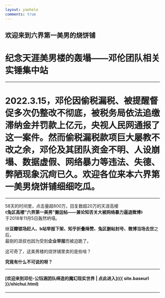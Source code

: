 ```yaml
---
layout: yaohelo
comments: true
---
```


## 欢迎来到六界第一美男的烧饼铺

# 纪念天涯美男楼的轰塌——邓伦团队相关实锤集中站

---

# 2022.3.15，邓伦因偷税漏税、被提醒督促多次仍整改不彻底，被税务局依法追缴滞纳金并罚款上亿元，央视人民网通报了这一案件。然而偷税漏税款项巨大屡教不改之余，邓伦及其团队资金不明、人设崩塌、数据虚假、网络暴力等违法、失德、弊陋现象沉疴已久。欢迎各位来本六界第一美男烧饼铺细细吃瓜。

---

58天的时间里，点击量超800万，回复数超20万的天涯高楼<br>
《**兔区高楼"六界第一美男"搬运帖——兼论知否关大被网络暴力逼退微博**》<br>
于2018年11月5日轰然坍塌。  

继**豆瓣锁场赶人、b站举报下架、知乎折叠降赞、兔区删帖封号、微博当场去世**之后，<br>
最刚的涯叔也因为受到**企业举报**而被迫跪了。  

这可奇了，这美男楼的烧饼铺里卖的是些啥？    

**究竟有什么不可说的呀？**


---

#### [欢迎来到邓伦-公钰涵团队缔造的魔幻现实世界 | 点此进入]({{ site.baseurl }}/shichui.html)

---

<br>